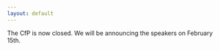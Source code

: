 ```yaml
---
layout: default
---
```


The CfP is now closed.  We will be announcing the speakers on February 15th.

<!---
Twenty terrific speakers, experts on a variety of container technologies, are joining us for the first Container Plumbing Days!

| Speaker | Employer |
| -------------- | ----------- |
| Adrian Reber | Red Hat |
| Brandon Lum | IBM |
| Brent Baude | Red Hat |
| Dan Walsh | Red Hat |
| Giuseppe Scrivano | Red Hat |
| Kir Kolyshin | Red Hat |
| Kohei Tokunaga | NTT |
| Louis DeLosSantos | Red Hat |
| Mauricio Vásquez | Kinvolk |
| Nisha Kumar | VMware |
| Peter Robinson | Red Hat |
| Samuel Ortiz | Intel |
| Sergio Lopez | Red Hat |
| Steve Lasker | Microsoft |
| Tammer Saleh | SuperOrbital |
| Tao Peng | Ant Group |
| Timothée Ravier | Red Hat  |
| Tonis Tiigi | Docker Inc |
| Valentin Rothberg | Red Hat |

Also, a big thank-you to our conference committee and volunteer moderators for the event:  Tom Sweeney, Peter Hunt, Urvashi Mohnani, Sally O'Malley, Preethi Thomas, Dan Walsh, Mrunal Patel, and Josh Berkus.

Join us for the event, and meet the speakers at their session and in the Hallway Track.
--->

<!---
# Submit a Proposal

ContainerPlumbing is looking for proposals around everything containers below the orchestration layer.  This includes (but is not limited to):

* Container runtimes, including WASM
* Image building
* Image scanning
* Image transports
* Container security and isolation
* Virtualization inside containers
* Containers on alternate architectures and platforms
* Linux cgroups and other kernel features
* Container OSes
* Containers on non-Linux OSes
* Containers and filesystem storage

Projects we want to hear about include (but are not limited to): Buildah, CRI-O, Linux cGroups & SecComp, eBPF, podman, containerd, Tern, Kind, Clair, Skopeo, CoreOS, Flatcar Linux, Katacontainers, Kubevirt, OCI, nerdctl, and more.  Basically, if it lives below the scheduling & orchestration layer, then we're interested in hearing about it. Presented technologies should be open source.

While we think that Kubernetes, Openshift, Che, Istio, and similar projects are awesome, this is not the place for them.  There's lots of other conferences covering those.

By submitting a proposal, you are agreeing to the [ContainerPlumbing Code of Conduct](/conduct).

## Deadlines

Please submit your proposal by January 23, 2023, at 23:59 UTC (7pm Eastern).

We will chose which proposals get selected by February 8th and inform all speakers.

The conference will take place March 22 and 23, from 1400 UTC to 1900 UTC each day. 

## Talk Formats

We'll be hosting two kinds of sessions:

Presentation Session (25m): this will be your normal slides/demo talking session, with 15 minutes of presentation and demo, and 10 minutes of questions from the audience.  Live demos, or even recorded video demos, are highly encouraged.  Slides are not required if you have enough demo time or other visual interest.

Discussion Session (50m): these sessions will be for open discussion of topics of general technical interest, like improvements to Linux namespaces, new features for the CRI, etc.  They will be 50 minutes long.  As part of this session proposal, you will need to name at least three people who will be participating in the discussion.  Discussions will also be open to audience members.

Lightning Talk (5m): A very brief presentation on a single topic, technology, or question. Plan on just a few slides or a single-feature demo (but not both).

All talks should be presented live if possible. Container Plumbing is a "summit" type event, where the discussions are more important than the slides.

## Submit Proposal

You can submit a proposal using our [CfP Form](https://forms.gle/5qwX72dhNqWZ4reh6).  Contact [event admin](mailto:jberkus@redhat.com) if you have issues with submitting.
-->

